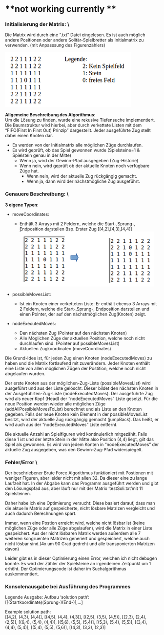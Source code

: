 # **not working currently **


### **Initialisierung der Matrix:** \
Die Matrix wird durch eine “.txt” Datei eingelesen. Es ist auch möglich andere Positionen oder
andere Solitär-Spielbretter als Initialmatrix zu verwenden. (mit Anpasssung des Figurenzählers)

![matrixDescription](./images/matrixWithLegend.png)


**Allgemeine Beschreibung des Algorithmus:** \
Um die Lösung zu finden, wurde eine rekusive Tiefensuche implementiert. Die Baumstruktur wird
hierbei, aber durch verkettete Listen mit dem “FIFO(First In First Out) Prinzip” dargestellt. Jeder
ausgeführte Zug stellt dabei einen Knoten dar.

- Es werden von der Initialmatrix alle möglichen Züge durchlaufen.
- Es wird geprüft, ob das Spiel gewonnen wurde (Spielsteine=1 & Spielstein genau in der Mitte)
    - Wenn ja, wird der Gewinn-Pfad ausgegeben (Zug-Historie)
    - Wenn nein, wird geprüft ob der aktuelle Knoten noch verfügbare Züge hat.
      - Wenn nein, wird der aktuelle Zug rückgängig gemacht.
      - Wenn ja, dann wird der nächstmögliche Zug ausgeführt.

### **Genauere Beschreibung:** \
**3 eigene Typen:**

- moveCoordinates: 
  - Enthält 3 Arrays mit 2 Feldern, welche die Start-,Sprung-, Endposition darstellen
  Bsp. Erster Zug [[4,2],[4,3],[4,4]]
      ![matrixDescription](./images/gameplay.png)



- possibleMovesList: 
  - Ist ein Knoten einer verketteten Liste: Er enthält ebenso 3 Arrays mit 2 Feldern,
  welche die Start-,Sprung-, Endposition darstellen und einen Pointer, der auf den nächstmöglichen
  Zug(Knoten) zeigt.


- nodeExecutedMoves:
  - Den nächsten Zug (Pointer auf den nächsten Knoten)
  - Alle Möglichen Züge der aktuellen Position, welche noch nicht durchlaufen sind. (Pointer auf
  possibleMovesList)
  - Aktuellen Zugkoordinaten (moveCoordinates)

Die Grund-Idee ist, für jeden Zug einen Knoten (nodeExecutedMoves) zu haben und die Matrix
fortlaufend mit zuverändern.
Jeder Knoten enthält eine Liste von allen möglichen Zügen der Postition, welche noch nicht
abgelaufen wurden.

Der erste Knoten aus der möglichen-Zug-Liste (possibleMovesList) wird ausgeführt und aus der
Liste gelöscht.
Dieser bildet den nächsten Knoten in der Ausgeführten-Zug-Liste (nodeExecutedMoves). Der
ausgeführte Zug wird als neuer Kopf (Head) der “nodeExecutedMoves” Liste gesetzt. Für die neue
Position werden wieder alle möglichen Züge (addAllPossibleMovesToList) berechnet und als Liste
an den Knoten gegeben.
Falls der neue Knoten kein Element in der possibleMovesList besitzt, wird der aktuelle Zug
rückgängig gemacht (jumpBack). Das heißt, er wird auch aus der “nodeExecutedMoves” Liste
entfernt.

Die aktuelle Anzahl an Spielfiguren wird kontinuierlich mitgezählt. Falls diese 1 ist und der letzte
Stein in der Mitte also Position (4,4) liegt, gilt das Spiel als gewonnen. Es wird von jedem Konten
in “nodeExecutedMoves” der aktuelle Zug ausgegeben, was den Gewinn-Zug-Pfad widerspiegelt.


### **Fehler/Error** \
Der beschriebener Brute Force Algorithmus funktioniert mit Postionen mit weniger Figuren, aber
leider nicht mit allen 32. Da dieser eine zu lange Laufzeit hat. In der Abgabe kann das Programm
ausgeführt werden und gibt den Lösungspfad aus, aber läuft nur mit der Matrix ‘testSoli.txt’mit
11 Spielsteinen.

Daher habe ich eine Optimierung versucht:
Diese basiert darauf, dass man die aktuelle Matrix auf gespeicherte, nicht lösbare Matrizen
vergleicht und auch dadurch Berechnungen spart.

Immer, wenn eine Postion erreicht wird, welche nicht lösbar ist (keine möglichen Züge oder alle
Züge abgelaufen), wird die Matrix in einer Liste gespeichert. Aus der nicht lösbaren Matrix werden
außerdem alle 7 weiteren kongruenten Matrizen generiert und gespeichert, welche auch nicht lösbar
sind.(4x um 90 Grad gedreht und alle transponierten Matrizen davon)

Leider gibt es in dieser Optimierung einen Error, welchen ich nicht debugen konnte. Es wird der
Zähler der Spielsteine an irgendeinen Zeitpunkt um 1 erhöht. Der Optimierungscode ist daher im
Suchalgorithmus auskommentiert.


### **Konsolenausgabe bei Ausführung des Programmes**

Legende Ausgabe: Aufbau ‘solution path’:\
[[(Startkoordinate)(Sprung-)(End-)],…]

Example solution path:\
[(4,2), (4,3), (4,4)], [(4,5), (4,4), (4,3)], [(2,5), (3,5), (4,5)], [(2,3), (2,4), (2,5)],
[(6,4), (5,4), (4,4)], [(5,6), (5,5), (5,4)], [(5,3), (5,4), (5,5)], [(3,4), (4,4), (5,4)],
[(5,4), (5,5), (5,6)], [(4,3), (3,3), (2,3)]
